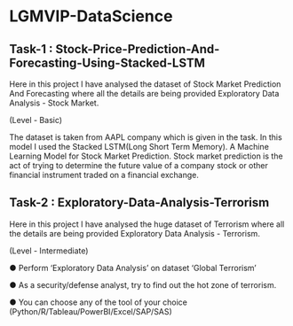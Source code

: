 # LGMVIP-DataScience

## Task-1 : Stock-Price-Prediction-And-Forecasting-Using-Stacked-LSTM

Here in this project I have analysed the dataset of Stock Market Prediction And Forecasting where all the details are being provided Exploratory Data Analysis - Stock Market.

(Level - Basic)

The dataset is taken from AAPL company which is given in the task. In this model I used the Stacked LSTM(Long Short Term Memory). A Machine Learning Model for Stock Market Prediction. Stock market prediction is the act of trying to determine the future value of a company stock or other financial instrument traded on a financial exchange.


## Task-2 : Exploratory-Data-Analysis-Terrorism

Here in this project I have analysed the huge dataset of Terrorism where all the details are being provided Exploratory Data Analysis - Terrorism.

(Level - Intermediate)

● Perform ‘Exploratory Data Analysis’ on dataset ‘Global Terrorism’

● As a security/defense analyst, try to find out the hot zone of terrorism.

● You can choose any of the tool of your choice
(Python/R/Tableau/PowerBI/Excel/SAP/SAS)
